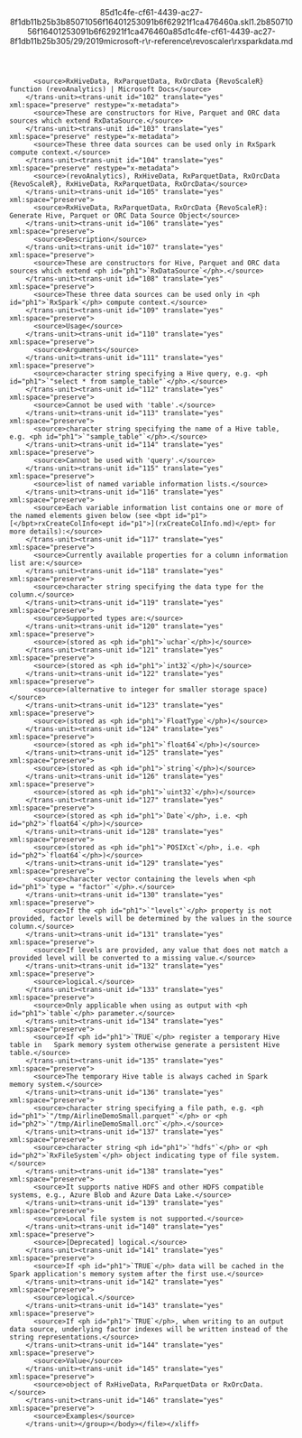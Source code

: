 <?xml version="1.0"?><xliff version="1.2" xmlns="urn:oasis:names:tc:xliff:document:1.2" xmlns:xsi="http://www.w3.org/2001/XMLSchema-instance" xsi:schemaLocation="urn:oasis:names:tc:xliff:document:1.2 xliff-core-1.2-transitional.xsd"><file datatype="xml" original="rxsparkdata.md" source-language="en-US" target-language="en-US"><header><tool tool-id="mdxliff" tool-name="mdxliff" tool-version="1.0-8ab897d" tool-company="Microsoft" /><xliffext:skl_file_name xmlns:xliffext="urn:microsoft:content:schema:xliffextensions">85d1c4fe-cf61-4439-ac27-8f1db11b25b3b85071056f16401253091b6f62921f1ca476460a.skl</xliffext:skl_file_name><xliffext:version xmlns:xliffext="urn:microsoft:content:schema:xliffextensions">1.2</xliffext:version><xliffext:ms.openlocfilehash xmlns:xliffext="urn:microsoft:content:schema:xliffextensions">b85071056f16401253091b6f62921f1ca476460a</xliffext:ms.openlocfilehash><xliffext:ms.sourcegitcommit xmlns:xliffext="urn:microsoft:content:schema:xliffextensions">85d1c4fe-cf61-4439-ac27-8f1db11b25b3</xliffext:ms.sourcegitcommit><xliffext:ms.lasthandoff xmlns:xliffext="urn:microsoft:content:schema:xliffextensions">05/29/2019</xliffext:ms.lasthandoff><xliffext:ms.openlocfilepath xmlns:xliffext="urn:microsoft:content:schema:xliffextensions">microsoft-r\r-reference\revoscaler\rxsparkdata.md</xliffext:ms.openlocfilepath></header><body><group id="content" extype="content"><trans-unit id="101" translate="yes" xml:space="preserve" restype="x-metadata">
          <source>RxHiveData, RxParquetData, RxOrcData {RevoScaleR} function (revoAnalytics) | Microsoft Docs</source>
        </trans-unit><trans-unit id="102" translate="yes" xml:space="preserve" restype="x-metadata">
          <source>These are constructors for Hive, Parquet and ORC data sources which extend RxDataSource.</source>
        </trans-unit><trans-unit id="103" translate="yes" xml:space="preserve" restype="x-metadata">
          <source>These three data sources can be used only in RxSpark compute context.</source>
        </trans-unit><trans-unit id="104" translate="yes" xml:space="preserve" restype="x-metadata">
          <source>(revoAnalytics), RxHiveData, RxParquetData, RxOrcData {RevoScaleR}, RxHiveData, RxParquetData, RxOrcData</source>
        </trans-unit><trans-unit id="105" translate="yes" xml:space="preserve">
          <source>RxHiveData, RxParquetData, RxOrcData {RevoScaleR}: Generate Hive, Parquet or ORC Data Source Object</source>
        </trans-unit><trans-unit id="106" translate="yes" xml:space="preserve">
          <source>Description</source>
        </trans-unit><trans-unit id="107" translate="yes" xml:space="preserve">
          <source>These are constructors for Hive, Parquet and ORC data sources which extend <ph id="ph1">`RxDataSource`</ph>.</source>
        </trans-unit><trans-unit id="108" translate="yes" xml:space="preserve">
          <source>These three data sources can be used only in <ph id="ph1">`RxSpark`</ph> compute context.</source>
        </trans-unit><trans-unit id="109" translate="yes" xml:space="preserve">
          <source>Usage</source>
        </trans-unit><trans-unit id="110" translate="yes" xml:space="preserve">
          <source>Arguments</source>
        </trans-unit><trans-unit id="111" translate="yes" xml:space="preserve">
          <source>character string specifying a Hive query, e.g. <ph id="ph1">`"select * from sample_table"`</ph>.</source>
        </trans-unit><trans-unit id="112" translate="yes" xml:space="preserve">
          <source>Cannot be used with 'table'.</source>
        </trans-unit><trans-unit id="113" translate="yes" xml:space="preserve">
          <source>character string specifying the name of a Hive table, e.g. <ph id="ph1">`"sample_table"`</ph>.</source>
        </trans-unit><trans-unit id="114" translate="yes" xml:space="preserve">
          <source>Cannot be used with 'query'.</source>
        </trans-unit><trans-unit id="115" translate="yes" xml:space="preserve">
          <source>list of named variable information lists.</source>
        </trans-unit><trans-unit id="116" translate="yes" xml:space="preserve">
          <source>Each variable information list contains one or more of the named elements given below (see <bpt id="p1">[</bpt>rxCreateColInfo<ept id="p1">](rxCreateColInfo.md)</ept> for more details):</source>
        </trans-unit><trans-unit id="117" translate="yes" xml:space="preserve">
          <source>Currently available properties for a column information list are:</source>
        </trans-unit><trans-unit id="118" translate="yes" xml:space="preserve">
          <source>character string specifying the data type for the column.</source>
        </trans-unit><trans-unit id="119" translate="yes" xml:space="preserve">
          <source>Supported types are:</source>
        </trans-unit><trans-unit id="120" translate="yes" xml:space="preserve">
          <source>(stored as <ph id="ph1">`uchar`</ph>)</source>
        </trans-unit><trans-unit id="121" translate="yes" xml:space="preserve">
          <source>(stored as <ph id="ph1">`int32`</ph>)</source>
        </trans-unit><trans-unit id="122" translate="yes" xml:space="preserve">
          <source>(alternative to integer for smaller storage space)</source>
        </trans-unit><trans-unit id="123" translate="yes" xml:space="preserve">
          <source>(stored as <ph id="ph1">`FloatType`</ph>)</source>
        </trans-unit><trans-unit id="124" translate="yes" xml:space="preserve">
          <source>(stored as <ph id="ph1">`float64`</ph>)</source>
        </trans-unit><trans-unit id="125" translate="yes" xml:space="preserve">
          <source>(stored as <ph id="ph1">`string`</ph>)</source>
        </trans-unit><trans-unit id="126" translate="yes" xml:space="preserve">
          <source>(stored as <ph id="ph1">`uint32`</ph>)</source>
        </trans-unit><trans-unit id="127" translate="yes" xml:space="preserve">
          <source>(stored as <ph id="ph1">`Date`</ph>, i.e. <ph id="ph2">`float64`</ph>)</source>
        </trans-unit><trans-unit id="128" translate="yes" xml:space="preserve">
          <source>(stored as <ph id="ph1">`POSIXct`</ph>, i.e. <ph id="ph2">`float64`</ph>)</source>
        </trans-unit><trans-unit id="129" translate="yes" xml:space="preserve">
          <source>character vector containing the levels when <ph id="ph1">`type = "factor"`</ph>.</source>
        </trans-unit><trans-unit id="130" translate="yes" xml:space="preserve">
          <source>If the <ph id="ph1">`"levels"`</ph> property is not provided, factor levels will be determined by the values in the source column.</source>
        </trans-unit><trans-unit id="131" translate="yes" xml:space="preserve">
          <source>If levels are provided, any value that does not match a provided level will be converted to a missing value.</source>
        </trans-unit><trans-unit id="132" translate="yes" xml:space="preserve">
          <source>logical.</source>
        </trans-unit><trans-unit id="133" translate="yes" xml:space="preserve">
          <source>Only applicable when using as output with <ph id="ph1">`table`</ph> parameter.</source>
        </trans-unit><trans-unit id="134" translate="yes" xml:space="preserve">
          <source>If <ph id="ph1">`TRUE`</ph> register a temporary Hive table in   Spark memory system otherwise generate a persistent Hive table.</source>
        </trans-unit><trans-unit id="135" translate="yes" xml:space="preserve">
          <source>The temporary Hive table is always cached in Spark memory system.</source>
        </trans-unit><trans-unit id="136" translate="yes" xml:space="preserve">
          <source>character string specifying a file path, e.g. <ph id="ph1">`"/tmp/AirlineDemoSmall.parquet"`</ph> or <ph id="ph2">`"/tmp/AirlineDemoSmall.orc"`</ph>.</source>
        </trans-unit><trans-unit id="137" translate="yes" xml:space="preserve">
          <source>character string <ph id="ph1">`"hdfs"`</ph> or <ph id="ph2">`RxFileSystem`</ph> object indicating type of file system.</source>
        </trans-unit><trans-unit id="138" translate="yes" xml:space="preserve">
          <source>It supports native HDFS and other HDFS compatible systems, e.g., Azure Blob and Azure Data Lake.</source>
        </trans-unit><trans-unit id="139" translate="yes" xml:space="preserve">
          <source>Local file system is not supported.</source>
        </trans-unit><trans-unit id="140" translate="yes" xml:space="preserve">
          <source>[Deprecated] logical.</source>
        </trans-unit><trans-unit id="141" translate="yes" xml:space="preserve">
          <source>If <ph id="ph1">`TRUE`</ph> data will be cached in the Spark application's memory system after the first use.</source>
        </trans-unit><trans-unit id="142" translate="yes" xml:space="preserve">
          <source>logical.</source>
        </trans-unit><trans-unit id="143" translate="yes" xml:space="preserve">
          <source>If <ph id="ph1">`TRUE`</ph>, when writing to an output data source, underlying factor indexes will be written instead of the string representations.</source>
        </trans-unit><trans-unit id="144" translate="yes" xml:space="preserve">
          <source>Value</source>
        </trans-unit><trans-unit id="145" translate="yes" xml:space="preserve">
          <source>object of RxHiveData, RxParquetData or RxOrcData.</source>
        </trans-unit><trans-unit id="146" translate="yes" xml:space="preserve">
          <source>Examples</source>
        </trans-unit></group></body></file></xliff>